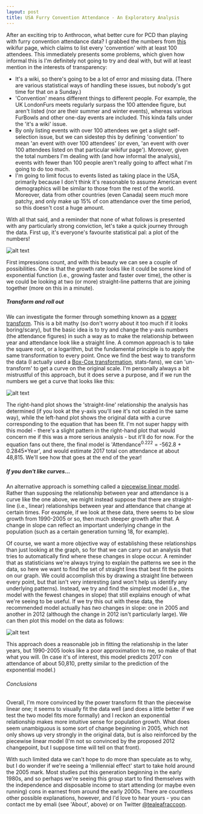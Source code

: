 ```yaml
---
layout: post
title: USA Furry Convention Attendance - An Exploratory Analysis
---
```

After an exciting trip to Anthrocon, what better cure for PCD than playing with furry convention attendance data? I grabbed the numbers from [this](http://en.wikifur.com/wiki/Timeline_of_conventions_by_attendance) wikifur page, which claims to list every 'convention' with at least 100 attendees. This immediately presents some problems, which given how informal this is I'm definitely not going to try and deal with, but will at least mention in the interests of transparency:

- It's a wiki, so there's going to be a lot of error and missing data. (There are various statistical ways of handling these issues, but nobody's got time for that on a Sunday.)
- 'Convention' means different things to different people. For example, the UK LondonFurs meets regularly surpass the 100 attendee figure, but aren't listed (nor are their summer and winter events), whereas various FurBowls and other one-day events are included. This kinda falls under the 'it's a wiki' issue.
- By only listing events with over 100 attendees we get a slight self-selection issue, but we can sidestep this by defining 'convention' to mean 'an event with over 100 attendees' (or even, 'an event with over 100 attendees listed on that particular wikifur page'). Moreover, given the total numbers I'm dealing with (and how informal the analysis), events with fewer than 100 people aren't really going to affect what I'm going to do too much.
- I'm going to limit focus to events listed as taking place in the USA, primarily because I don't think it's reasonable to assume American event demographics will be similar to those from the rest of the world. Moreover, data from other countries (even Canada) seem *much* more patchy, and only make up 15% of con attendance over the time period, so this doesn't cost a huge amount.

With all that said, and a reminder that none of what follows is presented with any particularly strong conviction, let's take a quick journey through the data. First up, it's everyone's favourite statistical pal: a plot of the numbers!

![alt text][figure1]

[figure1]: http://gdurl.com/CAxu "Rawr data"

First impressions count, and with this beauty we can see a couple of possibilities. One is that the growth rate looks like it could be some kind of exponential function (i.e., growing faster and faster over time), the other is we could be looking at two (or more) straight-line patterns that are joining together (more on this in a minute).

##### Transform and roll out

We can investigate the former through something known as a [power transform](https://en.wikipedia.org/wiki/Power_transform). This is a bit mathy (so don't worry about it too much if it looks boring/scary), but the basic idea is to try and change the y-axis numbers (the attendance figures) in such a way as to make the relationship between year and attendance look like a straight line. A common approach is to take the square root, or a logarithm, but the fundamental principle is to apply the same transformation to every point. Once we find the best way to transform the data (I actually used a [Box-Cox transformation](https://en.wikipedia.org/wiki/Power_transform#Box.E2.80.93Cox_transformation), stats-fans), we can 'un-transform' to get a curve on the original scale. I'm personally always a bit mistrustful of this approach, but it does serve a purpose, and if we run the numbers we get a curve that looks like this:

![alt text][figure2]

[figure2]: http://gdurl.com/8Als "Curve time"

The right-hand plot shows the 'straight-line' relationship the analysis has determined (if you look at the y-axis you'll see it's not scaled in the same way), while the left-hand plot shows the original data with a curve corresponding to the equation that has been fit. I'm not super happy with this model - there's a slight pattern in the right-hand plot that would concern me if this was a more serious analysis - but it'll do for now. For the equation fans out there, the final model is 'Attendance<sup>0.222</sup> = -562.8 + 0.2845×Year', and would estimate 2017 total con attendance at about 48,815. We'll see how that goes at the end of the year!

##### If you don't like curves...

An alternative approach is something called a [piecewise linear model](https://en.wikipedia.org/wiki/Piecewise_linear_function). Rather than supposing the relationship between year and attendance is a curve like the one above, we might instead suppose that there are straight-line (i.e., linear) relationships between year and attendance that change at certain times. For example, if we look at these data, there seems to be slow growth from 1990-2005 or so, then much steeper growth after that. A change in slope can reflect an important underlying change in the population (such as a certain generation turning 18, for example).

Of course, we want a more objective way of establishing these relationships than just looking at the graph, so for that we can carry out an analysis that tries to automatically find where these changes in slope occur. A reminder that as statisticians we're always trying to explain the patterns we see in the data, so here we want to find the set of straight lines that best fit the points on our graph. We could accomplish this by drawing a straight line between every point, but that isn't very interesting (and won't help us identify any underlying patterns). Instead, we try and find the simplest model (i.e., the model with the fewest changes in slope) that still explains enough of what we're seeing to be useful. If we try this out with these data, the recommended model actually has *two* changes in slope: one in 2005 and another in 2012 (although the change in 2012 isn't particularly large). We can then plot this model on the data as follows:

![alt text][figure3]

[figure3]: http://gdurl.com/Xc8V "Line fun"

This approach does a reasonable job in fitting the relationship in the later years, but 1990-2005 looks like a poor approximation to me, so make of that what you will. (In case it's of interest, this model predicts 2017 con attendance of about 50,810, pretty similar to the prediction of the exponential model.)

###### *Con*clusions

Overall, I'm more convinced by the power transform fit than the piecewise linear one; it seems to visually fit the data well (and does a little better if we test the two model fits more formally) and I reckon an exponential relationship makes more intuitive sense for population growth. What does seem unambiguous is some sort of change beginning in 2005, which not only shows up very strongly in the original data, but is also reinforced by the piecewise linear model (I'm not so convinced by the proposed 2012 changepoint, but I suppose time will tell on that front).

With such limited data we can't hope to do more than speculate as to why, but I do wonder if we're seeing a 'millennial effect' start to take hold around the 2005 mark. Most studies put this generation beginning in the early 1980s, and so perhaps we're seeing this group start to find themselves with the independence and disposable income to start attending (or maybe even running) cons in earnest from around the early 2000s. There are countless other possible explanations, however, and I'd love to hear yours - you can contact me by emali (see 'About', above) or on Twitter [@tealeafraccoon](https://twitter.com/tealeafraccoon/).
